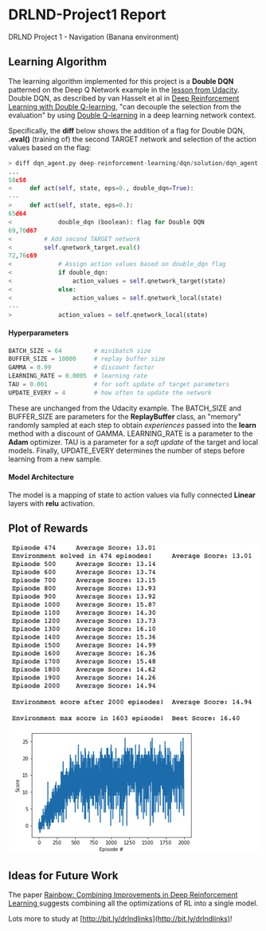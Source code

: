 # DRLND-Project1 Report
DRLND Project 1 - Navigation (Banana environment)

## Learning Algorithm

The learning algorithm implemented for this project is a **Double DQN** patterned on the Deep Q Network example in the [lesson from Udacity](https://github.com/udacity/deep-reinforcement-learning/blob/master/dqn/solution/dqn_agent.py). Double DQN, as described by van Hasselt et al in [Deep Reinforcement Learning with Double Q-learning](https://arxiv.org/abs/1509.06461), "can decouple the selection from the evaluation" by using [Double Q-learning](http://papers.nips.cc/paper/3964-double-q-learning.pdf) in a deep learning network context.

Specifically, the **diff** below shows the addition of a flag for Double DQN, **.eval()** (training of) the second TARGET network and selection of the action values based on the flag:

```python
> diff dqn_agent.py deep-reinforcement-learning/dqn/solution/dqn_agent.py
...
58c58
<     def act(self, state, eps=0., double_dqn=True):
---
>     def act(self, state, eps=0.):
65d64
<             double_dqn (boolean): flag for Double DQN
69,70d67
<         # Add second TARGET network
<         self.qnetwork_target.eval()
72,76c69
<             # Assign action values based on double_dqn flag
<             if double_dqn:
<                 action_values = self.qnetwork_target(state)
<             else:
<                 action_values = self.qnetwork_local(state)
---
>             action_values = self.qnetwork_local(state)
```

#### Hyperparameters

```python
BATCH_SIZE = 64         # minibatch size
BUFFER_SIZE = 10000     # replay buffer size
GAMMA = 0.99            # discount factor
LEARNING_RATE = 0.0005  # learning rate 
TAU = 0.001             # for soft update of target parameters
UPDATE_EVERY = 4        # how often to update the network
```

These are unchanged from the Udacity example. The BATCH_SIZE and BUFFER_SIZE are parameters for the **ReplayBuffer** class, an "memory" randomly sampled at each step to obtain _experiences_ passed into the **learn** method with a discount of GAMMA. LEARNING_RATE is a parameter to the **Adam** optimizer. TAU is a parameter for a _soft update_ of the target and local models. Finally, UPDATE_EVERY determines the number of steps before learning from a new sample.

#### Model Architecture

 The model is a mapping of state to action values via fully connected **Linear** layers with **relu** activation. 

## Plot of Rewards

![Plot of Rewards](https://github.com/jg1141/DRLND-Project1/blob/master/Plot%20of%20Rewards.png)



## Ideas for Future Work

The paper [Rainbow: Combining Improvements in Deep Reinforcement Learning ](https://arxiv.org/pdf/1710.02298.pdf) suggests combining all the optimizations of RL into a single model.

Lots more to study at [http://bit.ly/drlndlinks](http://bit.ly/drlndlinks)!
